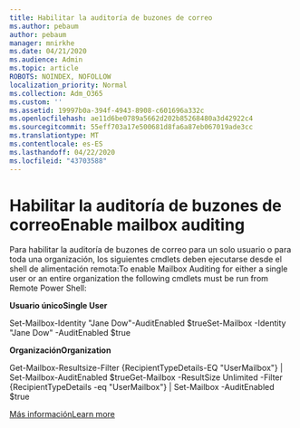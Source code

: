 ```yaml
---
title: Habilitar la auditoría de buzones de correo
ms.author: pebaum
author: pebaum
manager: mnirkhe
ms.date: 04/21/2020
ms.audience: Admin
ms.topic: article
ROBOTS: NOINDEX, NOFOLLOW
localization_priority: Normal
ms.collection: Adm_O365
ms.custom: ''
ms.assetid: 19997b0a-394f-4943-8908-c601696a332c
ms.openlocfilehash: ae11d6be0789a5662d202b85268480a3d42922c4
ms.sourcegitcommit: 55eff703a17e500681d8fa6a87eb067019ade3cc
ms.translationtype: MT
ms.contentlocale: es-ES
ms.lasthandoff: 04/22/2020
ms.locfileid: "43703588"
---
```

# <a name="enable-mailbox-auditing"></a><span data-ttu-id="638e0-102">Habilitar la auditoría de buzones de correo</span><span class="sxs-lookup"><span data-stu-id="638e0-102">Enable mailbox auditing</span></span>

<span data-ttu-id="638e0-103">Para habilitar la auditoría de buzones de correo para un solo usuario o para toda una organización, los siguientes cmdlets deben ejecutarse desde el shell de alimentación remota:</span><span class="sxs-lookup"><span data-stu-id="638e0-103">To enable Mailbox Auditing for either a single user or an entire organization the following cmdlets must be run from Remote Power Shell:</span></span>
  
 <span data-ttu-id="638e0-104">**Usuario único**</span><span class="sxs-lookup"><span data-stu-id="638e0-104">**Single User**</span></span>
  
<span data-ttu-id="638e0-105">Set-Mailbox-Identity "Jane Dow"-AuditEnabled $true</span><span class="sxs-lookup"><span data-stu-id="638e0-105">Set-Mailbox -Identity "Jane Dow" -AuditEnabled $true</span></span>
  
 <span data-ttu-id="638e0-106">**Organización**</span><span class="sxs-lookup"><span data-stu-id="638e0-106">**Organization**</span></span>
  
<span data-ttu-id="638e0-107">Get-Mailbox-Resultsize-Filter {RecipientTypeDetails-EQ "UserMailbox"} | Set-Mailbox-AuditEnabled $true</span><span class="sxs-lookup"><span data-stu-id="638e0-107">Get-Mailbox -ResultSize Unlimited -Filter {RecipientTypeDetails -eq "UserMailbox"} | Set-Mailbox -AuditEnabled $true</span></span>
  
[<span data-ttu-id="638e0-108">Más información</span><span class="sxs-lookup"><span data-stu-id="638e0-108">Learn more</span></span>](https://docs.microsoft.com/office365/securitycompliance/enable-mailbox-auditing)
  

